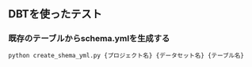 ## DBTを使ったテスト

### 既存のテーブルからschema.ymlを生成する

```python
python create_shema_yml.py {プロジェクト名} {データセット名} {テーブル名}
```